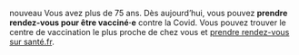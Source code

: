 <div class="conseil">

<span class="nouveau">nouveau</span> Vous avez plus de 75 ans. Dès aujourd’hui, vous pouvez **prendre rendez-vous pour être vacciné·e** contre la Covid. Vous pouvez trouver le centre de vaccination le plus proche de chez vous et [prendre rendez-vous sur santé.fr](https://sante.fr/).

</div>
